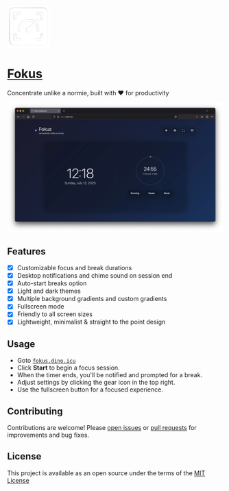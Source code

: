 <img src="/logo.png" width="100">

# [Fokus](https://fokus.dino.icu)
Concentrate unlike a normie, built with ❤️ for productivity

![](/demo.webp)

## Features
- [x] Customizable focus and break durations
- [x] Desktop notifications and chime sound on session end
- [x] Auto-start breaks option
- [x] Light and dark themes
- [x] Multiple background gradients and custom gradients
- [x] Fullscreen mode
- [x] Friendly to all screen sizes
- [x] Lightweight, minimalist & straight to the point design

## Usage
- Goto [`fokus.dino.icu`](https://fokus.dino.icu)
- Click **Start** to begin a focus session.
- When the timer ends, you'll be notified and prompted for a break.
- Adjust settings by clicking the gear icon in the top right.
- Use the fullscreen button for a focused experience.

## Contributing
Contributions are welcome! Please [open issues](https://github.com/leecheeyong/fokus/issues) or [pull requests](https://github.com/leecheeyong/fokus/pulls) for improvements and bug fixes.

## License
This project is available as an open source under the terms of the [MIT License](/LICENSE)